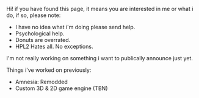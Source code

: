 Hi! if you have found this page, it means you are interested in me or what i do, if so, please note:

- I have no idea what i'm doing please send help.
- Psychological help.
- Donuts are overrated.
- HPL2 Hates all. No exceptions.

I'm not really working on something i want to publically announce just yet.

Things i've worked on previously:

- Amnesia: Remodded
- Custom 3D & 2D game engine (TBN)
